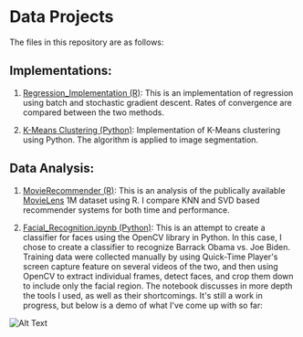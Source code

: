 # Data Projects

The files in this repository are as follows:

## Implementations:

1) [Regression_Implementation (R)](https://github.com/jmichaels1993/Data-Science/blob/master/Regression_Implementation.pdf): This is an implementation of regression using batch and stochastic gradient descent. Rates of convergence are compared between the two methods. 

2) [K-Means Clustering (Python)](https://github.com/jmichaels1993/Data-Science/blob/master/K%20Means%20Image%20Segmentation.ipynb): Implementation of K-Means clustering using Python. The algorithm is applied to image segmentation. 

## Data Analysis:
1) [MovieRecommender (R)](https://github.com/jmichaels1993/Data-Science/blob/master/Movie%20Recommender.pdf): This is an analysis of the publically available [MovieLens](http://grouplens.org/datasets/movielens/1m/) 1M dataset using R. I compare KNN and SVD based recommender systems for both time and performance. 

2) [Facial_Recognition.ipynb (Python)](https://github.com/jmichaels1993/Data-Science/blob/master/Facial%20Recognition.ipynb): This is an attempt to create a classifier for faces using the OpenCV library in Python. In this case, I chose to create a classifier to recognize Barrack Obama vs. Joe Biden. Training data were collected manually by using Quick-Time Player's screen capture feature on several videos of the two, and then using OpenCV to extract individual frames, detect faces, and crop them down to include only the facial region. The notebook discusses in more depth the tools I used, as well as their shortcomings. It's still a work in progress, but below is a demo of what I've come up with so far:

![Alt Text](/Misc/LBHP.gif)
